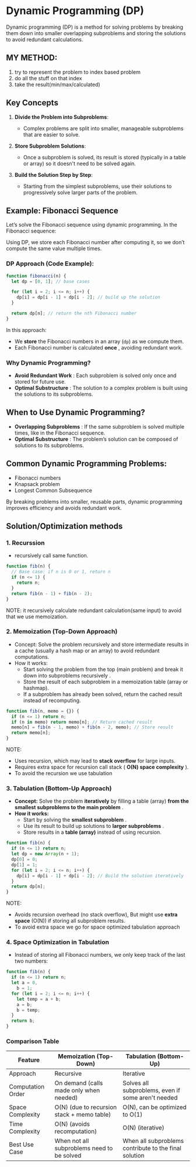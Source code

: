 # Dynamic Programming (DP)

Dynamic programming (DP) is a method for solving problems by breaking them down into smaller overlapping subproblems and storing the solutions to avoid redundant calculations.

## MY METHOD:

1. try to represent the problem to index based problem
2. do all the stuff on that index
3. take the result(min/max/calculated)

## Key Concepts

1. **Divide the Problem into Subproblems**:

   - Complex problems are split into smaller, manageable subproblems that are easier to solve.

2. **Store Subproblem Solutions**:

   - Once a subproblem is solved, its result is stored (typically in a table or array) so it doesn't need to be solved again.

3. **Build the Solution Step by Step**:

   - Starting from the simplest subproblems, use their solutions to progressively solve larger parts of the problem.

## Example: Fibonacci Sequence

Let’s solve the Fibonacci sequence using dynamic programming. In the Fibonacci sequence:

Using DP, we store each Fibonacci number after computing it, so we don’t compute the same value multiple times.

### DP Approach (Code Example):

```javascript
function fibonacci(n) {
  let dp = [0, 1]; // base cases

  for (let i = 2; i <= n; i++) {
    dp[i] = dp[i - 1] + dp[i - 2]; // build up the solution
  }

  return dp[n]; // return the nth Fibonacci number
}
```

In this approach:

- We **store** the Fibonacci numbers in an array (`dp`) as we compute them.
- Each Fibonacci number is calculated **once** , avoiding redundant work.

### Why Dynamic Programming?

- **Avoid Redundant Work** : Each subproblem is solved only once and stored for future use.
- **Optimal Substructure** : The solution to a complex problem is built using the solutions to its subproblems.

## When to Use Dynamic Programming?

- **Overlapping Subproblems** : If the same subproblem is solved multiple times, like in the Fibonacci sequence.
- **Optimal Substructure** : The problem’s solution can be composed of solutions to its subproblems.

## Common Dynamic Programming Problems:

- Fibonacci numbers
- Knapsack problem
- Longest Common Subsequence

By breaking problems into smaller, reusable parts, dynamic programming improves efficiency and avoids redundant work.

## Solution/Optimization methods

### 1. Recurssion

- recursively call same function.

```javascript
function fib(n) {
  // Base case: if n is 0 or 1, return n
  if (n <= 1) {
    return n;
  }
  return fib(n - 1) + fib(n - 2);
}
```

NOTE: it recursively calculate redundant calculation(same input) to avoid that we use memoization.

### **2. Memoization (Top-Down Approach)**

- Concept: Solve the problem recursively and store intermediate results in a cache (usually a hash map or an array) to avoid redundant computations.
- How it works:
  - Start solving the problem from the top (main problem) and break it down into subproblems recursively .
  - Store the result of each subproblem in a memoization table (array or hashmap).
  - If a subproblem has already been solved, return the cached result instead of recomputing.

```javascript
function fib(n, memo = {}) {
  if (n <= 1) return n;
  if (n in memo) return memo[n]; // Return cached result
  memo[n] = fib(n - 1, memo) + fib(n - 2, memo); // Store result
  return memo[n];
}
```

NOTE:

- Uses recursion, which may lead to **stack overflow** for large inputs.
- Requires extra space for recursion call stack ( **O(N) space complexity** ).
- To avoid the recursion we use tabulation

### 3. **Tabulation (Bottom-Up Approach)**

- **Concept:** Solve the problem **iteratively** by filling a table (array) **from the smallest subproblems to the main problem** .
- **How it works:**
  - Start by solving the **smallest subproblem** .
  - Use its result to build up solutions to **larger subproblems** .
  - Store results in a **table (array)** instead of using recursion.

```javascript
function fib(n) {
  if (n <= 1) return n;
  let dp = new Array(n + 1);
  dp[0] = 0;
  dp[1] = 1;
  for (let i = 2; i <= n; i++) {
    dp[i] = dp[i - 1] + dp[i - 2]; // Build the solution iteratively
  }
  return dp[n];
}
```

NOTE:

- Avoids recursion overhead (no stack overflow), But might use **extra space** (O(N)) if storing all subproblem results.
- To avoid extra space we go for space optimized tabulation approach

### **4. Space Optimization in Tabulation**

- Instead of storing all Fibonacci numbers, we only keep track of the last two numbers:

```javascript
function fib(n) {
  if (n <= 1) return n;
  let a = 0,
    b = 1;
  for (let i = 2; i <= n; i++) {
    let temp = a + b;
    a = b;
    b = temp;
  }
  return b;
}
```

### **Comparison Table**

| Feature           | Memoization (Top-Down)                     | Tabulation (Bottom-Up)                                |
| ----------------- | ------------------------------------------ | ----------------------------------------------------- |
| Approach          | Recursive                                  | Iterative                                             |
| Computation Order | On demand (calls made only when needed)    | Solves all subproblems, even if some aren't needed    |
| Space Complexity  | O(N) (due to recursion stack + memo table) | O(N), can be optimized to O(1)                        |
| Time Complexity   | O(N) (avoids recomputation)                | O(N) (iterative)                                      |
| Best Use Case     | When not all subproblems need to be solved | When all subproblems contribute to the final solution |
